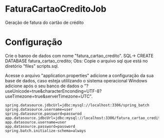 # FaturaCartaoCreditoJob
Geração de fatura do cartão de crédito

# Configuração
Crie o banoo de dados com nome "fatura_cartao_credito".
SQL-> CREATE DATABASE fatura_cartao_credito;
Obs: Copie o arquivo sql que está no diretório "files" scripts.sql.



Acesse o arquivo "application.properties" adicione a configuração da sua base de dados, caso esteja utililzando o sistema operacional Windows adicione após o seu banco de dados o "?useUnicode=true&characterEnconding=UTF-8?useTimezone=true&serverTimezone=UTC".
```
spring.datasource.jdbcUrl=jdbc:mysql://localhost:3306/spring_batch
spring.datasource.username=user
spring.datasource.password=passwrod
app.datasource.jdbcUrl=jdbc:mysql://localhost:3306/fatura_cartao_credito
app.datasource.username=user
app.datasource.password=password
spring.batch.initialize-schema=always

```

